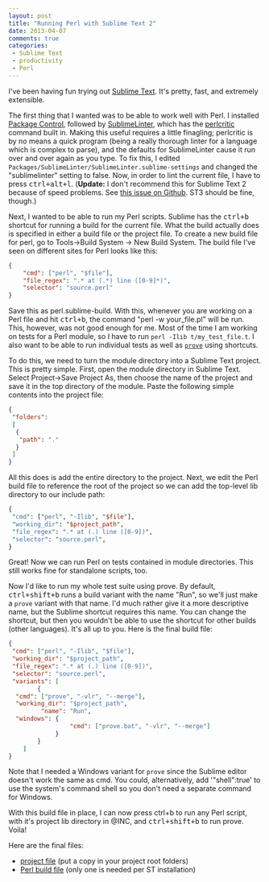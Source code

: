 ```yaml
---
layout: post
title: "Running Perl with Sublime Text 2"
date: 2013-04-07
comments: true
categories:
 - Sublime Text
 - productivity
 - Perl
---
```


I've been having fun trying out [Sublime Text](http://www.sublimetext.com/). It's pretty, fast, and extremely extensible.

The first thing that I wanted was to be able to work well with Perl. I installed [Package Control](http://wbond.net/sublime_packages/package_control), followed by [SublimeLinter](https://github.com/SublimeLinter/SublimeLinter), which has the [perlcritic](http://perlcritic.com/) command built in. Making this useful requires a little finagling; perlcritic is by no means a quick program (being a really thorough linter for a language which is complex to parse), and the defaults for SublimeLinter cause it run over and over again as you type. To fix this, I edited `Packages/SublimeLinter/SublimeLinter.sublime-settings` and changed the "sublimelinter" setting to false. Now, in order to lint the current file, I have to press <kbd>ctrl+alt+l</kbd>. (**Update:** I don't recommend this for Sublime Text 2 because of speed problems. See [this issue on Github](https://github.com/SublimeLinter/SublimeLinter/issues/408). ST3 should be fine, though.)

Next, I wanted to be able to run my Perl scripts. Sublime has the <kbd>ctrl+b</kbd> shortcut for running a build for the current file. What the build actually does is specified in either a build file or the project file. To create a new build file for perl, go to Tools->Build System -> New Build System. The build file I've seen on different sites for Perl looks like this:

``` json Usual build file for Perl
{
    "cmd": ["perl", "$file"],
    "file_regex": ".* at (.*) line ([0-9]*)",
    "selector": "source.perl"
}
```

Save this as perl.sublime-build. With this, whenever you are working on a Perl file and hit <kbd>ctrl+b</kbd>, the command "perl -w your_file.pl" will be run. This, however, was not good enough for me. Most of the time I am working on tests for a Perl module, so I have to run `perl -Ilib t/my_test_file.t`. I also want to be able to run individual tests as well as [`prove`](https://metacpan.org/module/OVID/Test-Harness-3.26/bin/prove) using shortcuts.

To do this, we need to turn the module directory into a Sublime Text project. This is pretty simple. First, open the module directory in Sublime Text. Select Project->Save Project As, then choose the name of the project and save it in the top directory of the module. Paste the following simple contents into the project file:

``` json Perl project file
{
 "folders":
 [
  {
   "path": "."
  }
 ]
}
```

All this does is add the entire directory to the project. Next, we edit the Perl build file to reference the root of the project so we can add the top-level lib directory to our include path:

``` perl Perl project build file
{
 "cmd": ["perl", "-Ilib", "$file"],
 "working_dir": "$project_path",
 "file_regex": ".* at (.) line ([0-9])",
 "selector": "source.perl",
}
```

Great! Now we can run Perl on tests contained in module directories. This still works fine for standalone scripts, too.

Now I'd like to run my whole test suite using prove. By default, <kbd>ctrl+shift+b</kbd> runs a build variant with the name "Run", so we'll just make a `prove` variant with that name. I'd much rather give it a more descriptive name, but the Sublime shortcut requires this name. You can change the shortcut, but then you wouldn't be able to use the shortcut for other builds (other languages). It's all up to you. Here is the final build file:

``` json Perl project build file with variants
{
 "cmd": ["perl", "-Ilib", "$file"],
 "working_dir": "$project_path",
 "file_regex": ".* at (.) line ([0-9])",
 "selector": "source.perl",
 "variants": [
        {
  "cmd": ["prove", "-vlr", "--merge"],
  "working_dir": "$project_path",
         "name": "Run",
  "windows": {
                 "cmd": ["prove.bat", "-vlr", "--merge"]
             }
        }
    ]
}
```

Note that I needed a Windows variant for `prove` since the Sublime editor doesn't work the same as cmd. You could, alternatively, add '"shell":true' to use the system's command shell so you don't need a separate command for Windows.

With this build file in place, I can now press ctrl+b to run any Perl script, with it's project lib directory in @INC, and <kbd>ctrl+shift+b</kbd> to run prove. Voila!

Here are the final files:

* [project file](https://sites.google.com/site/complingfiles/files/perl-module.sublime-project?attredirects=0&d=1) (put a copy in your project root folders)
* [Perl build file](https://sites.google.com/site/complingfiles/files/perl.sublime-build?attredirects=0&d=1) (only one is needed per ST installation)
